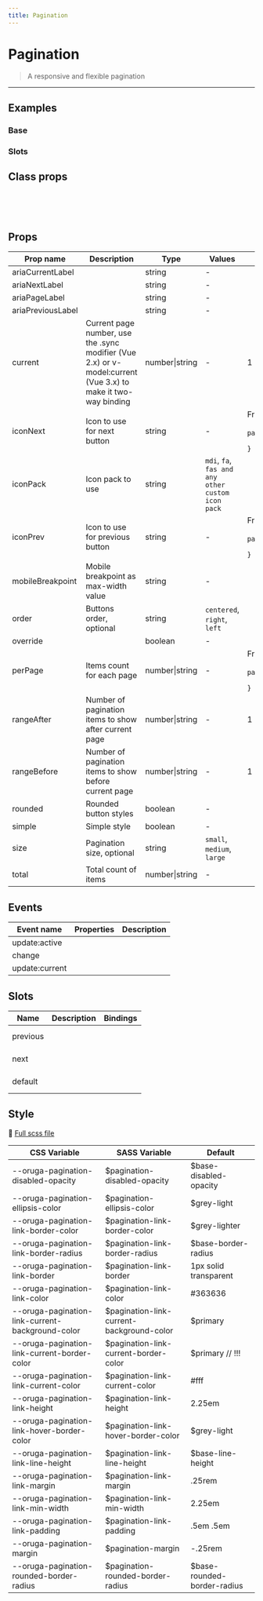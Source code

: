 ```yaml
---
title: Pagination
---
```


# Pagination

> A responsive and flexible pagination

> <CarbonAds />

---

## Examples

### Base

<ExampleViewer example="pagination/base" />

### Slots

<ExampleViewer example="pagination/slots" />

## Class props

<br />

<inspector-viewer component="pagination" />

<br />
<br />

## Props

| Prop name         | Description                                                                                                   | Type           | Values                                            | Default                                                                                                                                             |
| ----------------- | ------------------------------------------------------------------------------------------------------------- | -------------- | ------------------------------------------------- | --------------------------------------------------------------------------------------------------------------------------------------------------- |
| ariaCurrentLabel  |                                                                                                               | string         | -                                                 |                                                                                                                                                     |
| ariaNextLabel     |                                                                                                               | string         | -                                                 |                                                                                                                                                     |
| ariaPageLabel     |                                                                                                               | string         | -                                                 |                                                                                                                                                     |
| ariaPreviousLabel |                                                                                                               | string         | -                                                 |                                                                                                                                                     |
| current           | Current page number, use the .sync modifier (Vue 2.x) or v-model:current (Vue 3.x) to make it two-way binding | number\|string | -                                                 | 1                                                                                                                                                   |
| iconNext          | Icon to use for next button                                                                                   | string         | -                                                 | <div>From <b>config</b></div><br><code style='white-space: nowrap; padding: 0;'> pagination: {<br>&nbsp;&nbsp;iconNext: 'chevron-right'<br>}</code> |
| iconPack          | Icon pack to use                                                                                              | string         | `mdi`, `fa`, `fas and any other custom icon pack` |                                                                                                                                                     |
| iconPrev          | Icon to use for previous button                                                                               | string         | -                                                 | <div>From <b>config</b></div><br><code style='white-space: nowrap; padding: 0;'> pagination: {<br>&nbsp;&nbsp;iconPrev: 'chevron-left'<br>}</code>  |
| mobileBreakpoint  | Mobile breakpoint as max-width value                                                                          | string         | -                                                 |                                                                                                                                                     |
| order             | Buttons order, optional                                                                                       | string         | `centered`, `right`, `left`                       |                                                                                                                                                     |
| override          |                                                                                                               | boolean        | -                                                 |                                                                                                                                                     |
| perPage           | Items count for each page                                                                                     | number\|string | -                                                 | <div>From <b>config</b></div><br><code style='white-space: nowrap; padding: 0;'> pagination: {<br>&nbsp;&nbsp;perPage: 20<br>}</code>               |
| rangeAfter        | Number of pagination items to show after current page                                                         | number\|string | -                                                 | 1                                                                                                                                                   |
| rangeBefore       | Number of pagination items to show before current page                                                        | number\|string | -                                                 | 1                                                                                                                                                   |
| rounded           | Rounded button styles                                                                                         | boolean        | -                                                 |                                                                                                                                                     |
| simple            | Simple style                                                                                                  | boolean        | -                                                 |                                                                                                                                                     |
| size              | Pagination size, optional                                                                                     | string         | `small`, `medium`, `large`                        |                                                                                                                                                     |
| total             | Total count of items                                                                                          | number\|string | -                                                 |                                                                                                                                                     |

## Events

| Event name     | Properties | Description |
| -------------- | ---------- | ----------- |
| update:active  |            |
| change         |            |
| update:current |            |

## Slots

| Name     | Description | Bindings   |
| -------- | ----------- | ---------- |
| previous |             | <br/><br/> |
| next     |             | <br/><br/> |
| default  |             | <br/><br/> |

## Style

📄 [Full scss file](https://github.com/oruga-ui/oruga/blob/master/packages/oruga/src/scss/components/__pagination.scss.scss)

| CSS Variable                                     | SASS Variable                              | Default                      |
| ------------------------------------------------ | ------------------------------------------ | ---------------------------- |
| --oruga-pagination-disabled-opacity              | \$pagination-disabled-opacity              | \$base-disabled-opacity      |
| --oruga-pagination-ellipsis-color                | \$pagination-ellipsis-color                | \$grey-light                 |
| --oruga-pagination-link-border-color             | \$pagination-link-border-color             | \$grey-lighter               |
| --oruga-pagination-link-border-radius            | \$pagination-link-border-radius            | \$base-border-radius         |
| --oruga-pagination-link-border                   | \$pagination-link-border                   | 1px solid transparent        |
| --oruga-pagination-link-color                    | \$pagination-link-color                    | #363636                      |
| --oruga-pagination-link-current-background-color | \$pagination-link-current-background-color | \$primary                    |
| --oruga-pagination-link-current-border-color     | \$pagination-link-current-border-color     | \$primary // !!!             |
| --oruga-pagination-link-current-color            | \$pagination-link-current-color            | #fff                         |
| --oruga-pagination-link-height                   | \$pagination-link-height                   | 2.25em                       |
| --oruga-pagination-link-hover-border-color       | \$pagination-link-hover-border-color       | \$grey-light                 |
| --oruga-pagination-link-line-height              | \$pagination-link-line-height              | \$base-line-height           |
| --oruga-pagination-link-margin                   | \$pagination-link-margin                   | .25rem                       |
| --oruga-pagination-link-min-width                | \$pagination-link-min-width                | 2.25em                       |
| --oruga-pagination-link-padding                  | \$pagination-link-padding                  | .5em .5em                    |
| --oruga-pagination-margin                        | \$pagination-margin                        | -.25rem                      |
| --oruga-pagination-rounded-border-radius         | \$pagination-rounded-border-radius         | \$base-rounded-border-radius |
